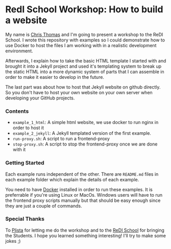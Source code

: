 # RedI School Workshop: How to build a website

My name is [Chris Thomas](https://github.com/christhomas) and I'm going to present a workshop to 
the ReDI School. I wrote this repository with examples so I could demonstrate how to use Docker 
to host the files I am working with in a realistic development environment. 

Afterwards, I explain how to take the basic HTML template I started with and brought it into a Jekyll
project and used it's templating system to break up the static HTML into a more dynamic system of parts
that I can assemble in order to make it easier to develop in the future.

The last part was about how to host that Jekyll website on github directly. So you don't have to
host your own website on your own server when developing your GitHub projects.
 
### Contents
- `example_1_html`: A simple html website, we use docker to run nginx in order to host it
- `example_2_jekyll`: A Jekyll templated version of the first example.
- `run-proxy.sh`: A script to run a frontend-proxy
- `stop-proxy.sh`: A script to stop the frontend-proxy once we are done with it

### Getting Started

Each example runs independent of the other. There are `README.md` files in each example folder which
explain the details of each example.

You need to have [Docker](https://docker.com) installed in order to run these examples. It is preferrable if you're 
using Linux or MacOs. Windows users will have to run the frontend proxy scripts manually but 
that should be easy enough since they are just a couple of commands.

### Special Thanks

To [Plista](https://plista.com) for letting me do the workshop and to the 
[ReDI School](https://www.redi-school.org/berlin) for bringing the Students. I hope you learned 
something interesting! I'll try to make some jokes ;)
